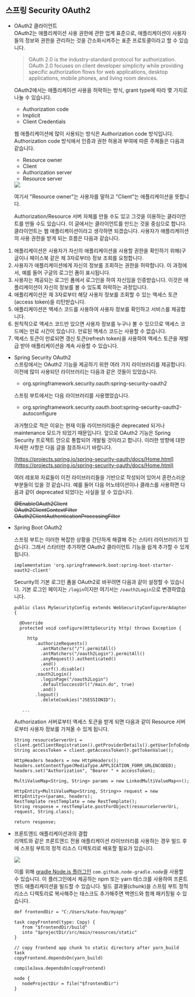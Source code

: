 ## 스프링 Security OAuth2
 
* OAuth2 클라이언트  
   OAuth2는 애플리케이션 사용 권한에 관한 업계 표준으로, 애플리케이션이 사용자들의 정보와 권한을 관리하는 것을 간소화시켜주는 표준 프로토콜이라고 할 수 있습니다. 
   >OAuth 2.0 is the industry-standard protocol for authorization. OAuth 2.0 focuses on client developer simplicity while providing specific authorization flows for web applications, desktop applications, mobile phones, and living room devices.
   
   OAuth2에서는 애플리케이션 사용을 허락하는 방식, grant type에 따라 몇 가지로 나눌 수 있습니다. 
   
   - Authorization code
   - Implicit
   - Client Credentials
   
   웹 애플리케이션에 많이 사용되는 방식은 Authorization code 방식입니다. Authorization code 방식에서 인증과 권한 허용과 부여에 따른 주체들은 다음과 같습니다.
   
   - Resource owner
   - Client
   - Authorization server
   - Resource server  
   
   <img src="https://github.com/kate-foo/SimpleSpringBoot/blob/oauth2/oauth2.PNG"/>
   
   여기서 "Resource owner"는 사용자를 말하고 "Client"는 애플리케이션을 뜻합니다.  
   
   Authorization/Resource 서버 자체를 만들 수도 있고 그것을 이용하는 클라이언트를 만들 수도 있습니다. 이 글에서는 클라이언트를 만드는 것을 중심으로 합니다. 클라이언트는 
   웹 애플리케이션이라고 생각하면 되겠습니다. 사용자가 애플리케이션의 사용 권한을 받게 되는 흐름은 다음과 같습니다.
   
1. 애플리케이션은 사용자가 자신의 애플리케이션을 사용할 권한을 확인하기 위해(구글이나 페이스북 같은 제 3자로부터) 정보 조회를 요청합니다.  
2. 사용자가 애플리케이션에게 자신의 정보를 조회하는 권한을 허락합니다. 이 과정에서, 예를 들어 구글의 로그인 폼이 표시됩니다.
3. 사용자는 제공되는 로그인 폼에서 로그인을 하여 자신임을 인증받습니다. 이것은 애플리케이션이 자신의 정보를 볼 수 있도록 허락하는 과정입니다.
4. 애플리케이션은 제 3자로부터 해당 사용자 정보를 조회할 수 있는 액세스 토큰(access token)을 리턴받습니다.
5. 애플리케이션은 액세스 코드를 사용하여 사용자 정보를 확인하고 서비스를 제공합니다.
6. 원칙적으로 액세스 코드만 있으면 사용자 정보를 누구나 볼 수 있으므로 액세스 코드에는 만료 시간이 있습니다. 만료된 액세스 코드는 사용할 수 없습니다.
7. 액세스 토큰이 만료되면 갱신 토큰(refresh token)을 사용하여 액세스 토큰을 재발급 받아 애플리케이션을 계속 사용할 수 있습니다.
   
* Spring Security OAuth2  
  스프링에서는 OAuth2 기능을 제공하기 위한 여러 가지 라이브러리를 제공합니다. 이전에 많이 사용되던 라이브러리는 다음과 같은 것들이 있었습니다.
  
  - org.springframework.security.oauth:spring-security-oauth2
  
  스프링 부트에서는 다음 라이브러리를 사용했었습니다.
  
  - org.springframework.security.oauth.boot:spring-security-oauth2-autoconfigure
  
  과거형으로 적은 이유는 현재 이들 라이브러리들은 deprecated 되거나 maintenance 모드가 되었기 때문입니다. 앞으로 OAuth2 기능은 Spring Security 프로젝트 안으로 
  통합되어 개발될 것이라고 합니다. 이러한 방향에 대한 자세한 사항은 다음 글을 참조하시기 바랍니다.
  
  [https://projects.spring.io/spring-security-oauth/docs/Home.html](https://projects.spring.io/spring-security-oauth/docs/Home.html)

  여러 레포와 자료들이 이전 라이브러리들을 기반으로 작성되어 있어서 혼란스러운 부분들이 있을 것 같습니다. 예를 들어 다음 어노테이션이나 클래스를 사용하면 다음과 같이 deprecated 되었다는 사실을 
  알 수 있습니다.
  
  ~~@EnableOAuth2Client~~  
  ~~OAuth2ClientContextFilter~~  
  ~~OAuth2ClientAuthenticationProcessingFilter~~
  
* Spring Boot OAuth2    
  
  스프링 부트는 이러한 복잡한 상황을 간단하게 해결해 주는 스타터 라이브러리가 있습니다. 그래서 스타터만 추가하면 OAuth2 클라이언트 기능을 쉽게 추가할 수 있게 됩니다.  

   ```
   implementation 'org.springframework.boot:spring-boot-starter-oauth2-client'
   ```
   
   Security의 기본 로그인 폼을 OAuth2로 바꾸려면 다음과 같이 설정할 수 있습니다. 기본 로그인 페이지는 `/login`이지만 여기서는 `/oauth2Login`으로 변경하였습니다.
   
   ```
   public class MySecurityConfig extends WebSecurityConfigurerAdapter {

     @Override
     protected void configure(HttpSecurity http) throws Exception {  
   
        http
           .authorizeRequests()
             .antMatchers("/").permitAll()
             .antMatchers("/oauth2Login").permitAll()
             .anyRequest().authenticated()
             .and()
             .csrf().disable()
           .oauth2Login()
             .loginPage("/oauth2Login")          
             .defaultSuccessUrl("/main.do", true)
             .and()           
           .logout()
             .deleteCookies("JSESSIONID"); 
             
      ...        
   ``` 
   
   Authorization 서버로부터 액세스 토큰을 받게 되면 다음과 같이 Resource 서버로부터 사용자 정보를 가져올 수 있게 됩니다.
   
   ```
   String resourceServerUri = client.getClientRegistration().getProviderDetails().getUserInfoEndpoint().getUri();
   String accessToken = client.getAccessToken().getTokenValue();

   HttpHeaders headers = new HttpHeaders();
   headers.setContentType(MediaType.APPLICATION_FORM_URLENCODED);
   headers.set("Authorization", "Bearer " + accessToken);

   MultiValueMap<String, String> params = new LinkedMultiValueMap<>();

   HttpEntity<MultiValueMap<String, String>> request = new HttpEntity<>(params, headers);
   RestTemplate restTemplate = new RestTemplate();
   String response = restTemplate.postForObject(resourceServerUri, request, String.class);

   return response;
   ```
     

* 프론트엔드 애플리케이션과의 결합    
   리액트와 같은 프론트엔드 전용 애플리케이션 라이브러리를 사용하는 경우 빌드 후에 스프링 부트의 정적 리소스 디렉토리로 배포할 필요가 있습니다.
   
   <img src="https://github.com/kate-foo/SimpleSpringBoot/blob/oauth2/frontapp.PNG"/>
   
   이를 위해 [gradle Node.js 플러그인](https://github.com/node-gradle/gradle-node-plugin) `com.github.node-gradle.node`을 사용할 수 있습니다.
   이 플러그인에서 제공하는 npm 또는 yarn 태스크를 사용하여 프론트엔드 애플리케이션을 빌드할 수 있습니다. 빌드 결과물(chunk)을 스프링 부트 정적 리소스 디렉토리로 복사해주는 태스크도 
   추가해주면 백엔드와 함께 패키징될 수 있습니다.
   
   ```   
   def frontendDir = "C:/Users/kate-foo/myapp"

   task copyFrontend(type: Copy) {
      from "$frontendDir/build"
      into "$projectDir/src/main/resources/static"       
   }

   // copy frontend app chunk to static directory after yarn_build task
   copyFrontend.dependsOn(yarn_build)

   compileJava.dependsOn(copyFrontend)
   
   node {
      nodeProjectDir = file("$frontendDir")
   }
   ``` 
   
    